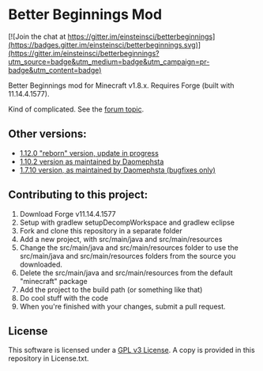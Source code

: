 Better Beginnings Mod
=====================

[![Join the chat at https://gitter.im/einsteinsci/betterbeginnings](https://badges.gitter.im/einsteinsci/betterbeginnings.svg)](https://gitter.im/einsteinsci/betterbeginnings?utm_source=badge&utm_medium=badge&utm_campaign=pr-badge&utm_content=badge)

Better Beginnings mod for Minecraft v1.8.x. Requires Forge (built with 11.14.4.1577).

Kind of complicated. See the [forum topic](http://www.minecraftforum.net/forums/mapping-and-modding/minecraft-mods/wip-mods/2192122-betterbeginnings-mod).

Other versions:
---------------
* [1.12.0 "reborn" version, update in progress](https://github.com/einsteinsci/BetterBeginningsReborn)
* [1.10.2 version as maintained by Daomephsta](https://github.com/Leviathan143/betterbeginnings-MODIFIED)
* [1.7.10 version, as maintained by Daomephsta (bugfixes only)](https://github.com/Leviathan143/betterbeginnings-MC1.7)

Contributing to this project:
-----------------------------
1. Download Forge v11.14.4.1577
2. Setup with gradlew setupDecompWorkspace and gradlew eclipse
3. Fork and clone this repository in a separate folder
4. Add a new project, with src/main/java and src/main/resources
5. Change the src/main/java and src/main/resources folder to use the src/main/java and src/main/resources folders from the source you downloaded.
6. Delete the src/main/java and src/main/resources from the default "minecraft" package
7. Add the project to the build path (or something like that)
8. Do cool stuff with the code
9. When you're finished with your changes, submit a pull request.

License
-------
This software is licensed under a [GPL v3 License](http://www.gnu.org/copyleft/gpl.html). A copy is provided in this repository in License.txt.
